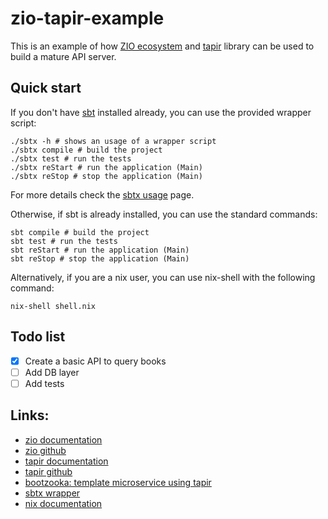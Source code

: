 zio-tapir-example
===

This is an example of how [ZIO ecosystem](https://zio.dev/ecosystem/) and [tapir](https://tapir.softwaremill.com/) library can be used to build a mature API server.

## Quick start

If you don't have [sbt](https://www.scala-sbt.org) installed already, you can use the provided wrapper script:

```shell
./sbtx -h # shows an usage of a wrapper script
./sbtx compile # build the project
./sbtx test # run the tests
./sbtx reStart # run the application (Main)
./sbtx reStop # stop the application (Main)
```

For more details check the [sbtx usage](https://github.com/dwijnand/sbt-extras#sbt--h) page.

Otherwise, if sbt is already installed, you can use the standard commands:

```shell
sbt compile # build the project
sbt test # run the tests
sbt reStart # run the application (Main)
sbt reStop # stop the application (Main)
```

Alternatively, if you are a nix user, you can use nix-shell with the following command:

```shell
nix-shell shell.nix
```

## Todo list

- [x] Create a basic API to query books
- [ ] Add DB layer
- [ ] Add tests

## Links:

* [zio documentation](https://zio.dev/overview/getting-started)
* [zio github](https://github.com/zio)
* [tapir documentation](https://tapir.softwaremill.com/)
* [tapir github](https://github.com/softwaremill/tapir)
* [bootzooka: template microservice using tapir](https://softwaremill.github.io/bootzooka/)
* [sbtx wrapper](https://github.com/dwijnand/sbt-extras#installation)
* [nix documentation](https://nixos.org/manual/nix/stable/)

